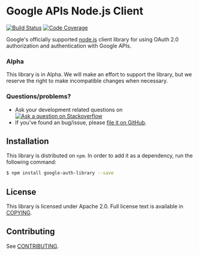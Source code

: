 # Google APIs Node.js Client

[![Build Status][travisimg]][travis]
[![Code Coverage][coverallsimg]][coveralls]

Google's officially supported [node.js][node] client library for using
OAuth 2.0 authorization and authentication with Google APIs.

### Alpha

This library is in Alpha. We will make an effort to support the library, but we reserve the right to make incompatible changes when necessary.

### Questions/problems?

* Ask your development related questions on [![Ask a question on Stackoverflow][overflowimg]][stackoverflow]
* If you've found an bug/issue, please [file it on GitHub][bugs].

## Installation

This library is distributed on `npm`. In order to add it as a dependency,
run the following command:

``` sh
$ npm install google-auth-library --save
```

## License

This library is licensed under Apache 2.0. Full license text is
available in [COPYING][copying].

## Contributing

See [CONTRIBUTING][contributing].

[travisimg]: https://api.travis-ci.org/google/google-auth-library-nodejs.svg
[bugs]: https://github.com/google/google-auth-library-nodejs/issues
[node]: http://nodejs.org/
[travis]: https://travis-ci.org/google/google-auth-library-nodejs
[stackoverflow]: http://stackoverflow.com/questions/tagged/google-auth-library-nodejs
[apiexplorer]: https://developers.google.com/apis-explorer
[urlshort]: https://developers.google.com/url-shortener/
[usingkeys]: https://developers.google.com/console/help/#UsingKeys
[contributing]: https://github.com/google/google-auth-library-nodejs/tree/master/CONTRIBUTING.md
[copying]: https://github.com/google/google-auth-library-nodejs/tree/master/COPYING
[authdocs]: https://developers.google.com/accounts/docs/OAuth2Login
[request]: https://github.com/mikeal/request
[requestopts]: https://github.com/mikeal/request#requestoptions-callback
[stream]: http://nodejs.org/api/stream.html#stream_class_stream_readable
[stability]: http://nodejs.org/api/stream.html#stream_stream
[overflowimg]: https://googledrive.com/host/0ByfSjdPVs9MZbkhjeUhMYzRTeEE/stackoveflow-tag.png
[devconsole]: https://console.developer.google.com
[oauth]: https://developers.google.com/accounts/docs/OAuth2
[options]: https://github.com/google/google-auth-library-nodejs/tree/master#options
[gcloud]: https://github.com/GoogleCloudPlatform/gcloud-node
[cloudplatform]: https://developers.google.com/cloud/
[coveralls]: https://coveralls.io/r/google/google-auth-library-nodejs?branch=master
[coverallsimg]: https://img.shields.io/coveralls/google/google-auth-library-nodejs.svg

